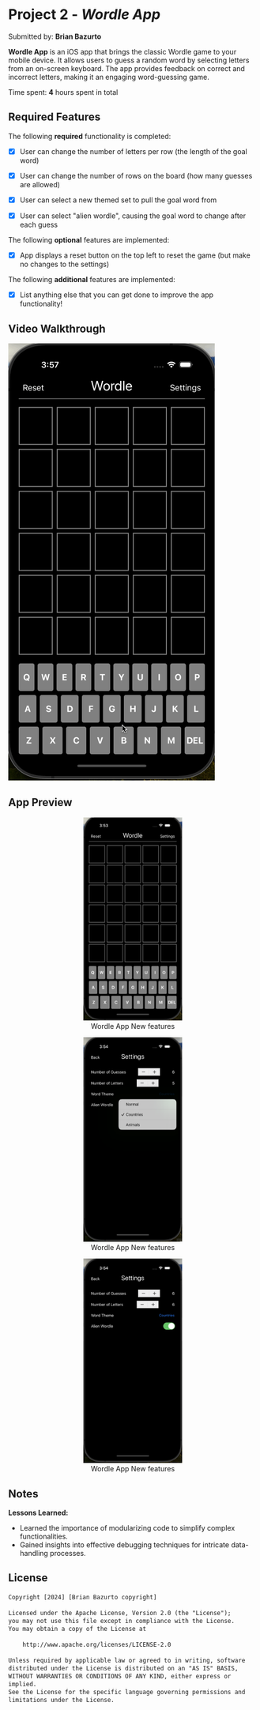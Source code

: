 # Project 2 - *Wordle App*

Submitted by: **Brian Bazurto**

**Wordle App** is an iOS app that brings the classic Wordle game to your mobile device. It allows users to guess a random word by selecting letters from an on-screen keyboard. The app provides feedback on correct and incorrect letters, making it an engaging word-guessing game.

Time spent: **4** hours spent in total

## Required Features

The following **required** functionality is completed:

- [x] User can change the number of letters per row (the length of the goal word)
- [x] User can change the number of rows on the board (how many guesses are allowed)
- [x] User can select a new themed set to pull the goal word from
- [x] User can select "alien wordle", causing the goal word to change after each guess


The following **optional** features are implemented:

- [x] App displays a reset button on the top left to reset the game (but make no changes to the settings)

The following **additional** features are implemented:

- [x] List anything else that you can get done to improve the app functionality!
## Video Walkthrough


![App GIF preview](https://github.com/ba-00001/WORDLE_IOS_EXTENDED/blob/main/wordle_ios_extended_gif.gif)

## App Preview

<!-- Single row of images with names -->
<div align="center">
  <figure>
    <img src="https://github.com/ba-00001/WORDLE_IOS_EXTENDED/blob/main/Wordle_image%20pt2%20%20n1.png" width="200" alt="Image 1">
    <figcaption>Wordle App New features</figcaption>
  </figure>
  
  <figure>
    <img src="https://github.com/ba-00001/WORDLE_IOS_EXTENDED/blob/main/Wordle_image%20pt2%20%20n2.png" width="200" alt="Image 2">
    <figcaption>Wordle App New features</figcaption>
  </figure>
  
  <figure>
    <img src="https://github.com/ba-00001/WORDLE_IOS_EXTENDED/blob/main/Wordle_image%20pt2%20%20n3.png" width="200" alt="Image 3">
    <figcaption>Wordle App New features</figcaption>
  </figure>
</div>


## Notes

**Lessons Learned:**
   - Learned the importance of modularizing code to simplify complex functionalities.
   - Gained insights into effective debugging techniques for intricate data-handling processes.

## License

    Copyright [2024] [Brian Bazurto copyright]

    Licensed under the Apache License, Version 2.0 (the "License");
    you may not use this file except in compliance with the License.
    You may obtain a copy of the License at

        http://www.apache.org/licenses/LICENSE-2.0

    Unless required by applicable law or agreed to in writing, software
    distributed under the License is distributed on an "AS IS" BASIS,
    WITHOUT WARRANTIES OR CONDITIONS OF ANY KIND, either express or implied.
    See the License for the specific language governing permissions and
    limitations under the License.

